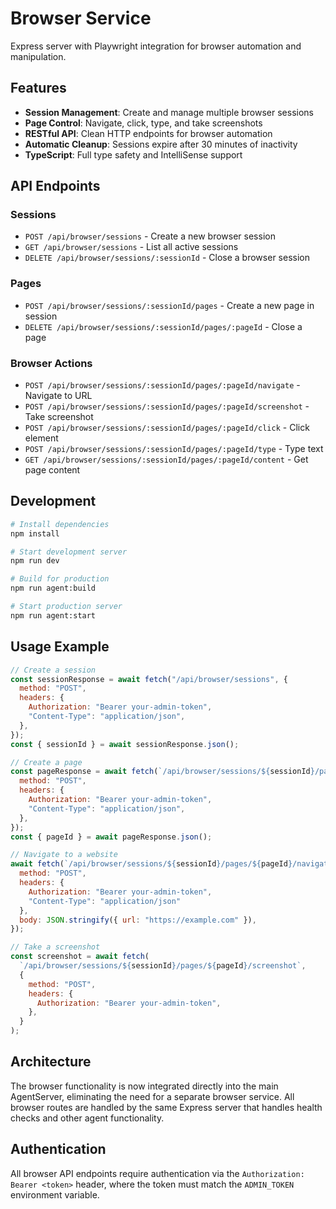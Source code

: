# Browser Service

Express server with Playwright integration for browser automation and manipulation.

## Features

- **Session Management**: Create and manage multiple browser sessions
- **Page Control**: Navigate, click, type, and take screenshots
- **RESTful API**: Clean HTTP endpoints for browser automation
- **Automatic Cleanup**: Sessions expire after 30 minutes of inactivity
- **TypeScript**: Full type safety and IntelliSense support

## API Endpoints

### Sessions

- `POST /api/browser/sessions` - Create a new browser session
- `GET /api/browser/sessions` - List all active sessions
- `DELETE /api/browser/sessions/:sessionId` - Close a browser session

### Pages

- `POST /api/browser/sessions/:sessionId/pages` - Create a new page in session
- `DELETE /api/browser/sessions/:sessionId/pages/:pageId` - Close a page

### Browser Actions

- `POST /api/browser/sessions/:sessionId/pages/:pageId/navigate` - Navigate to URL
- `POST /api/browser/sessions/:sessionId/pages/:pageId/screenshot` - Take screenshot
- `POST /api/browser/sessions/:sessionId/pages/:pageId/click` - Click element
- `POST /api/browser/sessions/:sessionId/pages/:pageId/type` - Type text
- `GET /api/browser/sessions/:sessionId/pages/:pageId/content` - Get page content

## Development

```bash
# Install dependencies
npm install

# Start development server
npm run dev

# Build for production
npm run agent:build

# Start production server
npm run agent:start
```

## Usage Example

```javascript
// Create a session
const sessionResponse = await fetch("/api/browser/sessions", {
  method: "POST",
  headers: {
    Authorization: "Bearer your-admin-token",
    "Content-Type": "application/json",
  },
});
const { sessionId } = await sessionResponse.json();

// Create a page
const pageResponse = await fetch(`/api/browser/sessions/${sessionId}/pages`, {
  method: "POST",
  headers: {
    Authorization: "Bearer your-admin-token",
    "Content-Type": "application/json",
  },
});
const { pageId } = await pageResponse.json();

// Navigate to a website
await fetch(`/api/browser/sessions/${sessionId}/pages/${pageId}/navigate`, {
  method: "POST",
  headers: { 
    Authorization: "Bearer your-admin-token",
    "Content-Type": "application/json" 
  },
  body: JSON.stringify({ url: "https://example.com" }),
});

// Take a screenshot
const screenshot = await fetch(
  `/api/browser/sessions/${sessionId}/pages/${pageId}/screenshot`,
  {
    method: "POST",
    headers: {
      Authorization: "Bearer your-admin-token",
    },
  }
);
```

## Architecture

The browser functionality is now integrated directly into the main AgentServer, eliminating the need for a separate browser service. All browser routes are handled by the same Express server that handles health checks and other agent functionality.

## Authentication

All browser API endpoints require authentication via the `Authorization: Bearer <token>` header, where the token must match the `ADMIN_TOKEN` environment variable.
